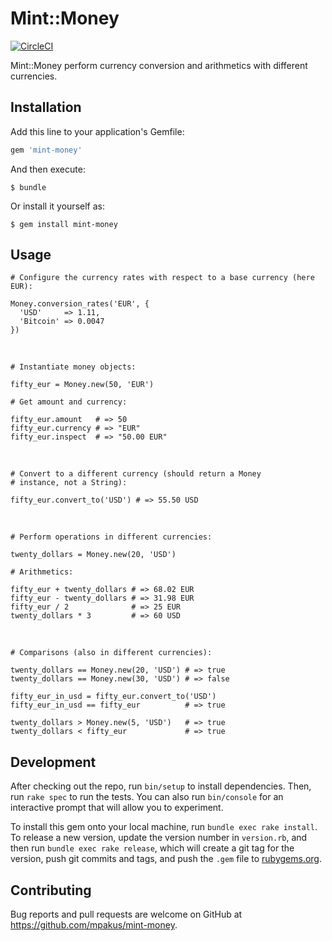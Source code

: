 # Mint::Money

[![CircleCI](https://circleci.com/gh/mpakus/mint-money.svg?style=svg)](https://circleci.com/gh/mpakus/mint-money)

Mint::Money perform currency conversion and arithmetics with different currencies.

## Installation

Add this line to your application's Gemfile:

```ruby
gem 'mint-money'
```

And then execute:

    $ bundle

Or install it yourself as:

    $ gem install mint-money

## Usage

```
# Configure the currency rates with respect to a base currency (here EUR):
 
Money.conversion_rates('EUR', {
  'USD'     => 1.11,
  'Bitcoin' => 0.0047
})
```
 
```
# Instantiate money objects:
 
fifty_eur = Money.new(50, 'EUR')
 
# Get amount and currency:
 
fifty_eur.amount   # => 50
fifty_eur.currency # => "EUR"
fifty_eur.inspect  # => "50.00 EUR"
```
 
```
# Convert to a different currency (should return a Money
# instance, not a String):
 
fifty_eur.convert_to('USD') # => 55.50 USD
```
 
```
# Perform operations in different currencies:
 
twenty_dollars = Money.new(20, 'USD')
 
# Arithmetics:
 
fifty_eur + twenty_dollars # => 68.02 EUR
fifty_eur - twenty_dollars # => 31.98 EUR
fifty_eur / 2              # => 25 EUR
twenty_dollars * 3         # => 60 USD
```
 
```
# Comparisons (also in different currencies):
 
twenty_dollars == Money.new(20, 'USD') # => true
twenty_dollars == Money.new(30, 'USD') # => false
 
fifty_eur_in_usd = fifty_eur.convert_to('USD')
fifty_eur_in_usd == fifty_eur          # => true
 
twenty_dollars > Money.new(5, 'USD')   # => true
twenty_dollars < fifty_eur             # => true
```

## Development

After checking out the repo, run `bin/setup` to install dependencies. Then, run `rake spec` to run the tests. You can also run `bin/console` for an interactive prompt that will allow you to experiment.

To install this gem onto your local machine, run `bundle exec rake install`. To release a new version, update the version number in `version.rb`, and then run `bundle exec rake release`, which will create a git tag for the version, push git commits and tags, and push the `.gem` file to [rubygems.org](https://rubygems.org).

## Contributing

Bug reports and pull requests are welcome on GitHub at https://github.com/mpakus/mint-money.
